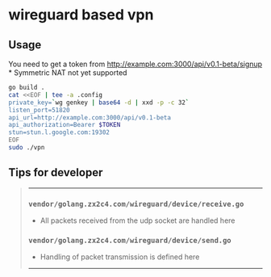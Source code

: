 # wireguard based vpn

## Usage

You need to get a token from http://example.com:3000/api/v0.1-beta/signup  
\* Symmetric NAT not yet supported

```bash
go build .
cat <<EOF | tee -a .config
private_key=`wg genkey | base64 -d | xxd -p -c 32`
listen_port=51820
api_url=http://example.com:3000/api/v0.1-beta
api_authorization=Bearer $TOKEN
stun=stun.l.google.com:19302
EOF
sudo ./vpn
```

## Tips for developer

> ---
>
> ### `vendor/golang.zx2c4.com/wireguard/device/receive.go`
>
> - All packets received from the udp socket are handled here
>
> ### `vendor/golang.zx2c4.com/wireguard/device/send.go`
>
> - Handling of packet transmission is defined here
>
> ---
